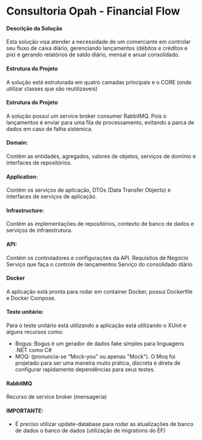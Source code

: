 # Consultoria Opah - Financial Flow


#### Descrição da Solução
Esta solução visa atender a necessidade de um comerciante em controlar seu fluxo de caixa diário, gerenciando lançamentos (débitos e créditos e pix) e gerando relatórios de saldo diário, mensal e anual consolidado.

#### Estrutura do Projeto
A solução está estruturada em quatro camadas principais e o CORE (onde utilizar classes que são reutilizaveis)

#### Estrutura do Projeto
A solução possui um service broker consumer RabbitMQ. Pois o lançamentos é enviar para uma fila de processamento, evitando a parca de dados em caso de falha sistemica. 

#### Domain: 
 Contém as entidades, agregados, valores de objetos, serviços de domínio e interfaces de repositórios.

#### Application: 
Contém os serviços de aplicação, DTOs (Data Transfer Objects) e interfaces de serviços de aplicação.

#### Infrastructure:
Contém as implementações de repositórios, contexto de banco de dados e serviços de infraestrutura.

#### API:
Contém os controladores e configurações da API.
Requisitos de Negócio
Serviço que faça o controle de lançamentos
Serviço do consolidado diário

#### Docker
A aplicação está pronta para rodar em container Docker, possui Dockerfile e Docker Compose.

#### Teste unitário:
Para o teste unitário está utilizando a aplicação está utilizando o XUnit e alguns recursos como:
  - Bogus: Bogus é um gerador de dados fake simples para linguagens .NET como C#
  - MOQ: (pronuncia-se "Mock-you" ou apenas "Mock"). O Moq foi projetado para ser uma maneira muito prática, discreta e direta de configurar rapidamente dependências para seus testes.

#### RabbitMQ
Recurso de service broker (mensageria)


#### IMPORTANTE:
  - É preciso utilizar update-database para rodar as atualizações de banco de dados o banco de dados (utilização de migrations do EF)
 
